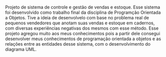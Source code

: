 Projeto de sistema de controle e gestão de vendas e estoque. Esse sistema foi desenvolvido como trabalho final da disciplina de Programção Orientada a Objetos. Tive a ideia de desenvolvelo com base no problema real de pequenos vendedores que anotam suas vendas e estoque em cadernos, com diversas experiências negativas dos mesmos com esse método. Esse projeto agregou muito aos meus conhecimentos pois a partir dele consegui desenvolver meus conhecimentos de programação orientada a objetos e as relações entre as entidades desse sistema, com o desenvolvimento do diagrama UML.
